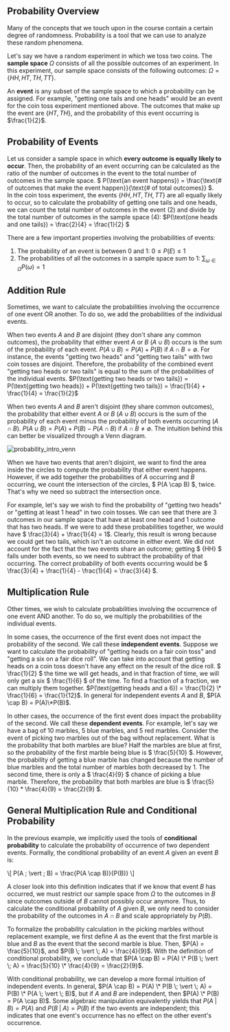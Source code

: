 

## Probability Overview

Many of the concepts that we touch upon in the course contain a certain degree of randomness. Probability is a tool that we can use to analyze these random phenomena.

Let's say we have a random experiment in which we toss two coins. The **sample space** $\Omega$ consists of all the possible outcomes of an experiment. In this experiment, our sample space consists of the following outcomes: $\Omega = \{HH, HT, TH, TT\}$.

An **event** is any subset of the sample space to which a probability can be assigned. For example, "getting one tails and one heads" would be an event for the coin toss experiment mentioned above. The outcomes that make up the event are $\{HT, TH\}$, and the probability of this event occurring is $\frac{1}{2}$.

## Probability of Events

Let us consider a sample space in which **every outcome is equally likely to occur**. Then, the probability of an event occurring can be calculated as the ratio of the number of outcomes in the event to the total number of outcomes in the sample space. $ P(\text{an event happens}) = \frac{\text{# of outcomes that make the event happen}}{\text{# of total outcomes}} $.    
In the coin toss experiment, the events $\{HH, HT, TH, TT\}$ are all equally likely to occur, so to calculate the probability of getting one tails and one heads, we can count the total number of outcomes in the event (2) and divide by the total number of outcomes in the sample space (4): $P(\text{one heads and one tails}) = \frac{2}{4} = \frac{1}{2} $

There are a few important properties involving the probabilities of events:

1. The probability of an event is between 0 and 1: $0 \leq P(E) \leq 1$
2. The probabilities of all the outcomes in a sample space sum to 1: $\sum_{\omega \in \Omega} P(\omega) = 1$

## Addition Rule
Sometimes, we want to calculate the probabilities involving the occurrence of one event OR another. To do so, we add the probabilities of the individual events.

When two events $A$ and $B$ are disjoint (they don't share any common outcomes), the probability that either event $A$ or $B$ ($A \cup B$) occurs is the sum of the probability of each event. $P(A \cup B) = P(A) + P(B) \text{ if } A \cap B = \emptyset$. For instance, the events "getting two heads" and "getting two tails" with two coin tosses are disjoint. Therefore, the probability of the combined event "getting two heads or two tails" is equal to the sum of the probabilities of the individual events. $P(\text{getting two heads or two tails}) = P(\text{getting two heads}) + P(\text{getting two tails}) = \frac{1}{4} + \frac{1}{4} = \frac{1}{2}$

When two events $A$ and $B$ aren't disjoint (they share common outcomes), the probability that either event $A$ or $B$ ($A \cup B$) occurs is the sum of the probability of each event minus the probability of both events occurring ($A \cap B$). $P(A \cup B) = P(A) + P(B) - P(A \cap B) \text{ if } A \cap B \neq \emptyset$. The intuition behind this can better be visualized through a Venn diagram.

![probability_intro_venn](../assets/probability_intro_venn.png)

When we have two events that aren't disjoint, we want to find the area inside the circles to compute the probability that either event happens. However, if we add together the probabilities of $A$ occurring and $B$ occurring, we count the intersection of the circles, $ P(A \cap B) $, twice. That's why we need so subtract the intersection once.

For example, let's say we wish to find the probability of "getting two heads" or "getting at least 1 head" in two coin tosses. We can see that there are 3 outcomes in our sample space that have at least one head and 1 outcome that has two heads. If we were to add these probabilities together, we would have $ \frac{3}{4} + \frac{1}{4} = 1$. Clearly, this result is wrong because we could get two tails, which isn't an outcome in either event. We did not account for the fact that the two events share an outcome; getting $ \{HH\} $ falls under both events, so we need to subtract the probability of that occurring. The correct probability of both events occurring would be $ \frac{3}{4} + \frac{1}{4} - \frac{1}{4} = \frac{3}{4} $.

## Multiplication Rule

Other times, we wish to calculate probabilities involving the occurrence of one event AND another. To do so, we multiply the probabilities of the individual events.

In some cases, the occurrence of the first event does not impact the probability of the second. We call these **independent events**. Suppose we want to calculate the probability of "getting heads on a fair coin toss" and "getting a six on a fair dice roll". We can take into account that getting heads on a coin toss doesn't have any effect on the result of the dice roll. $ \frac{1}{2} $ the time we will get heads, and in that fraction of time, we will only get a six $ \frac{1}{6} $ of the time. To find a fraction of a fraction, we can multiply them together. $P(\text{getting heads and a 6}) = \frac{1}{2} \* \frac{1}{6} = \frac{1}{12}$. In general for independent events $A$ and $B$, $P(A \cap B) = P(A)\*P(B)$.

In other cases, the occurrence of the first event does impact the probability of the second. We call these **dependent events**. For example, let's say we have a bag of 10 marbles, 5 blue marbles, and 5 red marbles. Consider the event of picking two marbles out of the bag without replacement. What is the probability that both marbles are blue? Half the marbles are blue at first, so the probability of the first marble being blue is $ \frac{5}{10} $. However, the probability of getting a blue marble has changed because the number of blue marbles and the total number of marbles both decreased by 1. The second time, there is only a $ \frac{4}{9} $ chance of picking a blue marble. Therefore, the probability that both marbles are blue is $ \frac{5}{10} * \frac{4}{9} = \frac{2}{9} $.

## General Multiplication Rule and Conditional Probability
In the previous example, we implicitly used the tools of **conditional probability** to calculate the probability of occurrence of two dependent events. Formally, the conditional probability of an event $A$ given an event $B$ is:

\\[ P(A \; \vert \; B) = \frac{P(A \cap B)}{P(B)} \\]

A closer look into this definition indicates that if we know that event $B$ has occurred, we must restrict our sample space from $\Omega$ to the outcomes in $B$ since outcomes outside of $B$ cannot possibly occur anymore. Thus, to calculate the conditional probability of $A$ given $B$, we only need to consider the probability of the outcomes in $A \cap B$ and scale appropriately by $P(B)$.

To formalize the probability calculation in the picking marbles without replacement example, we first define $A$ as the event that the first marble is blue and $B$ as the event that the second marble is blue. Then, $P(A) = \frac{5}{10}$, and $P(B \; \vert \; A) = \frac{4}{9}$. With the definition of conditional probability, we conclude that $P(A \cap B) = P(A) \* P(B \; \vert \; A) = \frac{5}{10} \* \frac{4}{9} = \frac{2}{9}$.

With conditional probability, we can develop a more formal intuition of independent events. In general, $P(A \cap B) = P(A) \* P(B \; \vert \; A) = P(B) \* P(A \; \vert \; B)$, but if $A$ and $B$ are independent, then $P(A) \* P(B) = P(A \cap B)$. Some algebraic manipulation equivalently yields that $P(A \; \vert \; B) = P(A)$ and $P(B \; \vert \; A) = P(B)$ if the two events are independent; this indicates that one event's occurrence has no effect on the other event's occurrence.


